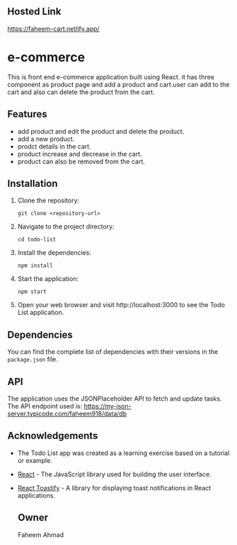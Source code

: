 ## Hosted Link

https://faheem-cart.netlify.app/

# e-commerce

This is front end e-commerce application built using React. it has three component as product page and add a product and cart.user can add to the cart and also can delete the product from the cart.

## Features

- add product and edit the product and delete the product.
- add a new product.
- prodct details in the cart.
- product increase and decrease in the cart.
- product can also be removed from the cart.

## Installation

1. Clone the repository:

   ```
   git clone <repository-url>
   ```

2. Navigate to the project directory:

   ```
   cd todo-list
   ```

3. Install the dependencies:

   ```
   npm install
   ```

4. Start the application:

   ```
   npm start
   ```

5. Open your web browser and visit http://localhost:3000 to see the Todo List application.

## Dependencies

You can find the complete list of dependencies with their versions in the `package.json` file.

## API

The application uses the JSONPlaceholder API to fetch and update tasks. The API endpoint used is: https://my-json-server.typicode.com/faheem918/data/db

## Acknowledgements

- The Todo List app was created as a learning exercise based on a tutorial or example.
- [React](https://reactjs.org/) - The JavaScript library used for building the user interface.
- [React Toastify](https://fkhadra.github.io/react-toastify/) - A library for displaying toast notifications in React applications.

  ## Owner

  Faheem Ahmad
